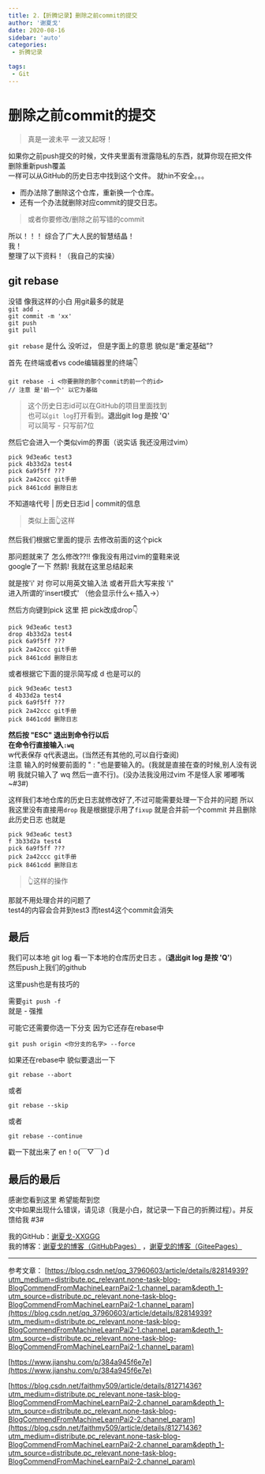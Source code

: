 ```yaml
---
title: 2.【折腾记录】删除之前commit的提交
author: '谢夏戈'
date: 2020-08-16
sidebar: 'auto'
categories:
 - 折腾记录

tags:
 - Git
---
```


# 删除之前commit的提交

>真是一波未平 一波又起呀！

如果你之前push提交的时候，文件夹里面有泄露隐私的东西，就算你现在把文件删除重新push覆盖   
一样可以从GitHub的历史日志中找到这个文件。 就hin不安全。。。   
     

- 而办法除了删除这个仓库，重新换一个仓库。  
- 还有一个办法就删除对应commit的提交日志。


>或者你要修改/删除之前写错的commit  

所以！！！ 综合了广大人民的智慧结晶！  
我！  
整理了以下资料！（我自己的实操）  

##  git rebase

没错 像我这样的小白 用git最多的就是  
<code>git add .</code>  
<code>git commit -m 'xx'</code>  
<code>git push</code>   
<code>git pull</code>

<code>git rebase</code> 是什么 没听过， 但是字面上的意思 貌似是“重定基础”?


首先 在终端或者vs code编辑器里的终端👇   

    git rebase -i <你要删除的那个commit的前一个的id>
    // 注意 是'前一个' 以它为基础

>这个历史日志id可以在GitHub的项目里面找到  
>也可以<code>git log</code>打开看到。**退出git log 是按 'Q'**   
可以简写 - 只写前7位

然后它会进入一个类似vim的界面（说实话 我还没用过vim）

    pick 9d3ea6c test3
    pick 4b33d2a test4
    pick 6a9f5ff ???
    pick 2a42ccc git手册
    pick 8461cdd 删除日志

不知道啥代号 | 历史日志id |  commit的信息 
> 类似上面👆这样

然后我们根据它里面的提示 去修改前面的这个pick  

那问题就来了 怎么修改??!! 像我没有用过vim的童鞋来说  
google了一下  然鹅! 我就在这里总结起来  

就是按'i' 对 你可以用英文输入法 或者开启大写来按 'i"  
进入所谓的'insert模式' （他会显示什么<-插入->）

然后方向键到pick 这里 把 pick改成drop👇

    pick 9d3ea6c test3
    drop 4b33d2a test4
    pick 6a9f5ff ???
    pick 2a42ccc git手册
    pick 8461cdd 删除日志

或者根据它下面的提示简写成 d 也是可以的

    pick 9d3ea6c test3
    d 4b33d2a test4
    pick 6a9f5ff ???
    pick 2a42ccc git手册
    pick 8461cdd 删除日志


**然后按 "ESC" 退出到命令行以后**  
**在命令行直接输入<code>:wq</code>**  
w代表保存 q代表退出。(当然还有其他的,可以自行查阅)  
注意 输入的时候要前面的 " : "也是要输入的。(我就是直接在查的时候,别人没有说明 我就只输入了 wq 然后一直不行)。(没办法我没用过vim 不是怪人家 嘟嘟嘴~#3#)

这样我们本地仓库的历史日志就修改好了,不过可能需要处理一下合并的问题
所以我这里没有直接用<code>drop</code>  我是根据提示用了<code>fixup</code> 就是合并前一个commit 并且删除此历史日志 也就是


    pick 9d3ea6c test3
    f 3b33d2a test4
    pick 6a9f5ff ???
    pick 2a42ccc git手册
    pick 8461cdd 删除日志

>👆这样的操作

那就不用处理合并的问题了   
test4的内容会合并到test3 而test4这个commit会消失  

## 最后 
我们可以本地 git log 看一下本地的仓库历史日志 。(**退出git log 是按 'Q'**)  
然后push上我们的github  

这里push也是有技巧的  

需要<code>git push -f</code>  
就是 - 强推


可能它还需要你选一下分支 因为它还存在rebase中  

    git push origin <你分支的名字> --force

如果还在rebase中 貌似要退出一下
    
    git rebase --abort
    
或者
    
    git rebase --skip
    
或者
    
    git rebase --continue
    
戳一下就出来了 en！o(￣▽￣)ｄ 

## 最后的最后
感谢您看到这里 希望能帮到您  
文中如果出现什么错误，请见谅（我是小白，就记录一下自己的折腾过程）。并反馈给我 #3#

我的GitHub：[谢夏戈-XXGGG](https://github.com/XXGGG)  
我的博客：[谢夏戈的博客（GitHubPages）](https://github.com/XXGGG) ，[谢夏戈的博客（GiteePages）](https://xxggg.gitee.io/) 


---
参考文章： 
[https://blog.csdn.net/qq_37960603/article/details/82814939?utm_medium=distribute.pc_relevant.none-task-blog-BlogCommendFromMachineLearnPai2-1.channel_param&depth_1-utm_source=distribute.pc_relevant.none-task-blog-BlogCommendFromMachineLearnPai2-1.channel_param](https://blog.csdn.net/qq_37960603/article/details/82814939?utm_medium=distribute.pc_relevant.none-task-blog-BlogCommendFromMachineLearnPai2-1.channel_param&depth_1-utm_source=distribute.pc_relevant.none-task-blog-BlogCommendFromMachineLearnPai2-1.channel_param)
  
[https://www.jianshu.com/p/384a945f6e7e](https://www.jianshu.com/p/384a945f6e7e)

[https://blog.csdn.net/faithmy509/article/details/81271436?utm_medium=distribute.pc_relevant.none-task-blog-BlogCommendFromMachineLearnPai2-2.channel_param&depth_1-utm_source=distribute.pc_relevant.none-task-blog-BlogCommendFromMachineLearnPai2-2.channel_param](https://blog.csdn.net/faithmy509/article/details/81271436?utm_medium=distribute.pc_relevant.none-task-blog-BlogCommendFromMachineLearnPai2-2.channel_param&depth_1-utm_source=distribute.pc_relevant.none-task-blog-BlogCommendFromMachineLearnPai2-2.channel_param)
